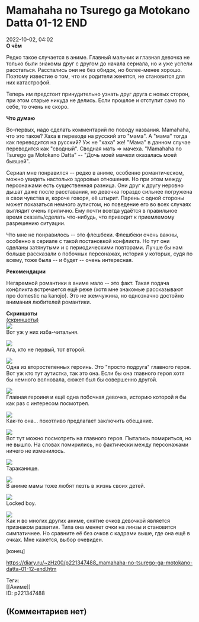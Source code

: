 Mamahaha no Tsurego ga Motokano Datta 01-12 END
===============================================

  
2022-10-02, 04:02  
  **О чём**    
   
 Редко такое случается в аниме. Главный мальчик и главная девочка не только были знакомы друг с другом до начала сериала, но и уже успели расстаться. Расстались они не без обидок, но более-менее хорошо. Поэтому известие о том, что их родители женятся, не становится для них катастрофой.   
   
 Теперь им предстоит принудительно узнать друг друга с новых сторон, при этом старые никуда не делись. Если прошлое и отступит само по себе, то очень не скоро.   
   
  **Что думаю**    
   
 Во-первых, надо сделать комментарий по поводу названия. Mamahaha, что это такое? Хаха в переводе на русский это "мама". А "мама" тогда как переводится на русский? Уж не "хаха" же! "Мама" в данном случае переводится как "сводный". Сводная мать => мачеха. "Mamahaha no Tsurego ga Motokano Datta" -- "Дочь моей мачехи оказалась моей бывшей".   
   
 Сериал мне понравился -- редко в аниме, особенно романтическом, можно увидеть настолько здоровые отношения. Но при этом между персонажами есть существенная разница. Они друг к другу неровно дышат даже после расставания, но девочка гораздо сильнее погружена в свои чувства и, короче говоря, её штырит. Парень с одной стороны может показаться немного аутистом, но поведение его во всех случаях выглядит очень прилично. Ему почти всегда удаётся в правильное время сказать/сделать что-нибудь, что приводит к приемлемому разрешению ситуации.   
   
 Что мне не понравилось -- это флешбеки. Флешбеки очень важны, особенно в сериале с такой постановкой конфликта. Но тут они сделаны затянутыми и с периодическими повторами. Лучше бы нам больше рассказали о побочных персонажах, история у которых, судя по всему, тоже была -- и будет -- очень интересная.   
   
  **Рекомендации**    
   
 Негаремной романтики в аниме мало -- это факт. Такая подача конфликта встречается ещё реже (хотя мне знакомые рассказывают про domestic na kanojo). Это не жемчужина, но однозначно достойно внимания любителей романтики.   
   
   
  **Скриншоты**    
  [(скриншоты)](https://zHz00.diary.ru/p221347488.htm?index=1#linkmore221347488m1)       
  [![](pics/UHnMjl.jpg)](https://yapx.ru/v/UHnMj)    
 Вот уж у них изба-читальня.   
   
  [![](pics/UHnMkl.jpg)](https://yapx.ru/v/UHnMk)    
 Ага, кто не первый, тот второй.   
   
  [![](pics/UHnMnl.jpg)](https://yapx.ru/v/UHnMn)    
 Одна из второстепенных героинь. Это "просто подруга" главного героя. Вот уж кто тут аутистка, так это она. Если бы она главного героя хотя бы немного волновала, сюжет был бы совершенно другой.   
   
  [![](pics/UHnMol.jpg)](https://yapx.ru/v/UHnMo)    
 Главная героиня и ещё одна побочная девочка, историю которой я бы как раз с интересом посмотрел.   
   
  [![](pics/UHnMql.jpg)](https://yapx.ru/v/UHnMq)    
 Как-то она... похотливо предлагает заключить обещание.   
   
  [![](pics/UHnMrl.jpg)](https://yapx.ru/v/UHnMr)    
 Вот тут можно посмотреть на главного героя. Пытались помириться, но не вышло. На словах помирились, но фактически между персонажами ничего не изменилось.   
   
  [![](pics/UHnMul.jpg)](https://yapx.ru/v/UHnMu)    
 Тараканище.   
   
  [![](pics/UHnMvl.jpg)](https://yapx.ru/v/UHnMv)    
 В аниме мамы тоже любят лезть в жизнь своих детей.   
   
  [![](pics/UHnMwl.jpg)](https://yapx.ru/v/UHnMw)    
 Locked boy.   
   
  [![](pics/UHnMyl.jpg)](https://yapx.ru/v/UHnMy)    
 Как и во многих других аниме, снятие очков девочкой является признаком развития. Типа она меняет очки на линзы и становится симпатичнее. Но сравните её без очков с кадрами выше, где она ещё в очках. Мне кажется, выбор очевиден.   
   
      
 [конец]   
  
<https://diary.ru/~zHz00/p221347488_mamahaha-no-tsurego-ga-motokano-datta-01-12-end.htm>  
  
Теги:  
[[Аниме]]  
ID: p221347488  


(Комментариев нет)
------------------
